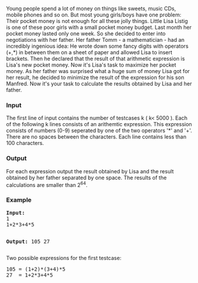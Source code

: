 <p>Young people spend a lot of money on things like  sweets, music CDs, mobile phones and so on.  But most young girls/boys have one problem:  Their pocket money is not enough for all these jolly things.  Little Lisa Listig is one of these poor girls with a small pocket money budget. Last month her pocket money lasted only one week. So she decided to enter into negotiations with her father. Her father Tomm - a mathematician - had an incredibly ingenious idea: He wrote down some fancy digits with operators (+,*) in between them on a sheet of paper and allowed Lisa to insert brackets.  Then he declared that the result of that arithmetic expression is Lisa's new pocket money.   Now it's Lisa's task to maximize her pocket money.  As her father was surprised what a huge sum of money Lisa got for her result, he decided to minimize the result of the expression for his son Manfred.  Now it's your task to calculate the results obtained by Lisa and her father.</p>

<h3>Input</h3>
<p>The first line of input contains the number of testcases k ( k&lt; 5000 ).  Each of the following k lines consists of an arithemtic expression. This expression consists of numbers (0-9) seperated by one of the two operators  '*' and '+'.  There are no spaces between the characters. Each line contains less than 100 characters.</p>

<h3>Output</h3>
<p>For each expression output the result obtained by Lisa and the result obtained by her father separated by one space. The results of the calculations are smaller than 2<sup>64</sup>.</p>

<h3>Example</h3>
<pre><strong>Input:</strong>
1
1+2*3+4*5

<strong>Output:</strong>
105 27</pre>

<p>Two possible expressions for the first testcase:</p>
<pre>105 = (1+2)*(3+4)*5
27  = 1+2*3+4*5
</pre>